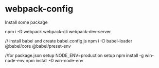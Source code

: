 # webpack-config

Install some package

npm i -D webpack webpack-cli webpack-dev-server

// install babel and create babel.config.js
npm i -D babel-loader @babel/core @babel/preset-env

//for package.json
setup NODE_ENV=production setup
npm install -g win-node-env
npm install -D win-node-env
